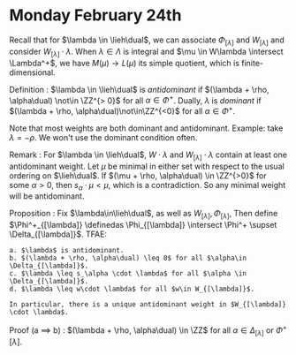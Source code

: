 # Monday February 24th

Recall that for $\lambda \in \lieh\dual$, we can associate $\Phi_{[\lambda]}$ and $W_{[\lambda]}$ and consider $W_{[\lambda]} \cdot \lambda$.
When $\lambda \in \Lambda$ is integral and $\mu \in W\lambda \intersect \Lambda^+$, we have $M(\mu) \to L(\mu)$ its simple quotient, which is finite-dimensional.

Definition
:   $\lambda \in \lieh\dual$ is *antidominant* if $(\lambda + \rho, \alpha\dual) \not\in \ZZ^{> 0}$ for all $\alpha \in \Phi^+$.
    Dually, $\lambda$ is *dominant* if $(\lambda + \rho, \alpha\dual)\not\in\ZZ^{<0}$ for all $\alpha\in\Phi^+$.

Note that most weights are both dominant and antidominant.
Example: take $\lambda = -\rho$.
We won't use the dominant condition often.

Remark
:   For $\lambda \in \lieh\dual$, $W\cdot \lambda$ and $W_{[\lambda]}\cdot \lambda$ contain at least one antidominant weight.
    Let $\mu$ be minimal in either set with respect to the usual ordering on $\lieh\dual$.
    If $(\mu + \rho, \alpha\dual) \in \ZZ^{>0}$ for some $\alpha > 0$, then $s_\alpha \cdot \mu < \mu$, which is a contradiction.
    So any minimal weight will be antidominant.

Proposition
:   Fix $\lambda\in\lieh\dual$, as well as $W_{[\lambda]}, \Phi_{[\lambda]}$,
    Then define $\Phi^+_{[\lambda]} \definedas \Phi_{[\lambda]} \intersect \Phi^+ \supset \Delta_{[\lambda]}$.
    TFAE:

    a. $\lambda$ is antidominant.
    b. $(\lambda + \rho, \alpha\dual) \leq 0$ for all $\alpha\in \Delta_{[\lambda]}$.
    c. $\lambda \leq s_\alpha \cdot \lambda$ for all $\alpha \in \Delta_{[\lambda]}$.
    d. $\lambda \leq w\cdot \lambda$ for all $w\in W_{[\lambda]}$.

    In particular, there is a unique antidominant weight in $W_{[\lambda]} \cdot \lambda$.

Proof (a $\implies$ b)
:   $(\lambda + \rho, \alpha\dual) \in \ZZ$ for all $\alpha \in \Delta_{[\lambda]}$ or $\Phi^+{[\lambda]}$.
